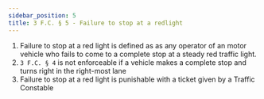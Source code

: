 ```yaml
---
sidebar_position: 5
title: 3 F.C. § 5 - Failure to stop at a redlight
---
```


<ol>
	<li>Failure to stop at a red light is defined as as any operator of an motor vehicle who fails to come to a complete stop at a steady red traffic light.</li>
	<li><code>3 F.C. § 4</code> is not enforceable if a vehicle makes a complete stop and turns right in the right-most lane</li>
	<li>Failure to stop at a red light is punishable with a ticket given by a Traffic Constable</li>
</ol>